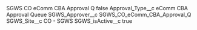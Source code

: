 <?xml version="1.0" encoding="UTF-8"?>
<CustomMetadata xmlns="http://soap.sforce.com/2006/04/metadata" xmlns:xsi="http://www.w3.org/2001/XMLSchema-instance" xmlns:xsd="http://www.w3.org/2001/XMLSchema">
    <label>SGWS CO eComm CBA Approval Q</label>
    <protected>false</protected>
    <values>
        <field>Approval_Type__c</field>
        <value xsi:type="xsd:string">eComm CBA Approval Queue</value>
    </values>
    <values>
        <field>SGWS_Approver__c</field>
        <value xsi:type="xsd:string">SGWS_CO_eComm_CBA_Approval_Q</value>
    </values>
    <values>
        <field>SGWS_Site__c</field>
        <value xsi:type="xsd:string">CO - SGWS</value>
    </values>
    <values>
        <field>SGWS_isActive__c</field>
        <value xsi:type="xsd:boolean">true</value>
    </values>
</CustomMetadata>
